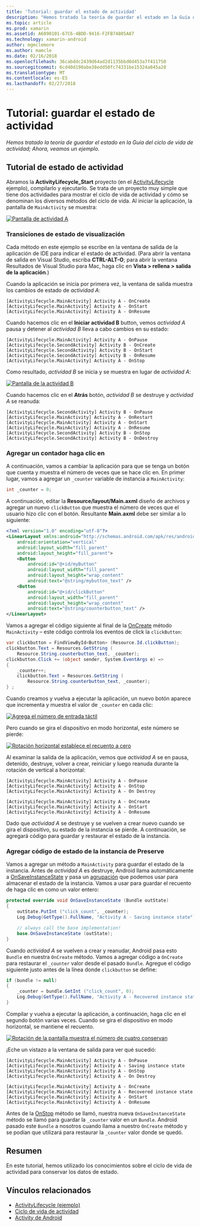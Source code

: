 ```yaml
---
title: 'Tutorial: guardar el estado de actividad'
description: "Hemos tratado la teoría de guardar el estado en la Guía del ciclo de vida de actividad; Ahora, veamos un ejemplo."
ms.topic: article
ms.prod: xamarin
ms.assetid: A6090101-67C6-4BDD-9416-F2FB74805A87
ms.technology: xamarin-android
author: mgmclemore
ms.author: mamcle
ms.date: 02/16/2018
ms.openlocfilehash: 36cabddc2439d64ad2d1135bbd0d453a7f411750
ms.sourcegitcommit: 6cd40d190abe38edd50fc74331be15324a845a28
ms.translationtype: MT
ms.contentlocale: es-ES
ms.lasthandoff: 02/27/2018
---
```

# <a name="walkthrough---saving-the-activity-state"></a>Tutorial: guardar el estado de actividad

_Hemos tratado la teoría de guardar el estado en la Guía del ciclo de vida de actividad; Ahora, veamos un ejemplo._

## <a name="activity-state-walkthrough"></a>Tutorial de estado de actividad

Abramos la **ActivityLifecycle_Start** proyecto (en el [ActivityLifecycle](https://developer.xamarin.com/samples/monodroid/ActivityLifecycle) ejemplo), compilarlo y ejecutarlo. Se trata de un proyecto muy simple que tiene dos actividades para mostrar el ciclo de vida de actividad y cómo se denominan los diversos métodos del ciclo de vida. Al iniciar la aplicación, la pantalla de `MainActivity` se muestra: 

[ ![Pantalla de actividad A](saving-state-images/01-activity-a-sml.png)](saving-state-images/01-activity-a.png)

### <a name="viewing-state-transitions"></a>Transiciones de estado de visualización

Cada método en este ejemplo se escribe en la ventana de salida de la aplicación de IDE para indicar el estado de actividad. (Para abrir la ventana de salida en Visual Studio, escriba **CTRL-ALT-O**; para abrir la ventana Resultados de Visual Studio para Mac, haga clic en **Vista > rellena > salida de la aplicación**.)

Cuando la aplicación se inicia por primera vez, la ventana de salida muestra los cambios de estado de *actividad A*: 

```shell
[ActivityLifecycle.MainActivity] Activity A - OnCreate
[ActivityLifecycle.MainActivity] Activity A - OnStart
[ActivityLifecycle.MainActivity] Activity A - OnResume
```

Cuando hacemos clic en el **Iniciar actividad B** button, vemos *actividad A* pausa y detener al *actividad B* lleva a cabo cambios en su estado: 

```shell
[ActivityLifecycle.MainActivity] Activity A - OnPause
[ActivityLifecycle.SecondActivity] Activity B - OnCreate
[ActivityLifecycle.SecondActivity] Activity B - OnStart
[ActivityLifecycle.SecondActivity] Activity B - OnResume
[ActivityLifecycle.MainActivity] Activity A - OnStop
```

Como resultado, *actividad B* se inicia y se muestra en lugar de *actividad A*: 

[ ![Pantalla de la actividad B](saving-state-images/02-activity-b-sml.png)](saving-state-images/02-activity-b.png)

Cuando hacemos clic en el **Atrás** botón, *actividad B* se destruye y *actividad A* se reanuda: 

```shell
[ActivityLifecycle.SecondActivity] Activity B - OnPause
[ActivityLifecycle.MainActivity] Activity A - OnRestart
[ActivityLifecycle.MainActivity] Activity A - OnStart
[ActivityLifecycle.MainActivity] Activity A - OnResume
[ActivityLifecycle.SecondActivity] Activity B - OnStop
[ActivityLifecycle.SecondActivity] Activity B - OnDestroy
```
### <a name="adding-a-click-counter"></a>Agregar un contador haga clic en

A continuación, vamos a cambiar la aplicación para que se tenga un botón que cuenta y muestra el número de veces que se hace clic en. En primer lugar, vamos a agregar un `_counter` variable de instancia a `MainActivity`: 

```csharp
int _counter = 0;
```

A continuación, editar la **Resource/layout/Main.axml** diseño de archivos y agregar un nuevo `clickButton` que muestra el número de veces que el usuario hizo clic con el botón. Resultante **Main.axml** debe ser similar a lo siguiente: 

```xml
<?xml version="1.0" encoding="utf-8"?>
<LinearLayout xmlns:android="http://schemas.android.com/apk/res/android"
    android:orientation="vertical"
    android:layout_width="fill_parent"
    android:layout_height="fill_parent">
    <Button
        android:id="@+id/myButton"
        android:layout_width="fill_parent"
        android:layout_height="wrap_content"
        android:text="@string/mybutton_text" />
    <Button
        android:id="@+id/clickButton"
        android:layout_width="fill_parent"
        android:layout_height="wrap_content"
        android:text="@string/counterbutton_text" />
</LinearLayout>
```

Vamos a agregar el código siguiente al final de la [OnCreate](https://developer.xamarin.com/api/member/Android.App.Activity.OnCreate/p/Android.OS.Bundle/) método `MainActivity` &ndash; este código controla los eventos de click la `clickButton`:

```csharp
var clickbutton = FindViewById<Button> (Resource.Id.clickButton);
clickbutton.Text = Resources.GetString (
    Resource.String.counterbutton_text, _counter);
clickbutton.Click += (object sender, System.EventArgs e) =>
{
    _counter++;
    clickbutton.Text = Resources.GetString (
        Resource.String.counterbutton_text, _counter);
} ;
```

Cuando creamos y vuelva a ejecutar la aplicación, un nuevo botón aparece que incrementa y muestra el valor de `_counter` en cada clic:

[![Agrega el número de entrada táctil](saving-state-images/03-touched-sml.png)](saving-state-images/03-touched.png)

Pero cuando se gira el dispositivo en modo horizontal, este número se pierde:

[ ![Rotación horizontal establece el recuento a cero](saving-state-images/05-rotate-nosave-sml.png)](saving-state-images/05-rotate-nosave.png)

Al examinar la salida de la aplicación, vemos que *actividad A* se en pausa, detenido, destruye, volver a crear, reiniciar y luego reanuda durante la rotación de vertical a horizontal: 

```shell
[ActivityLifecycle.MainActivity] Activity A - OnPause
[ActivityLifecycle.MainActivity] Activity A - OnStop
[ActivityLifecycle.MainActivity] Activity A - On Destroy

[ActivityLifecycle.MainActivity] Activity A - OnCreate
[ActivityLifecycle.MainActivity] Activity A - OnStart
[ActivityLifecycle.MainActivity] Activity A - OnResume
```

Dado que *actividad A* se destruye y se vuelven a crear nuevo cuando se gira el dispositivo, su estado de la instancia se pierde. A continuación, se agregará código para guardar y restaurar el estado de la instancia.

### <a name="adding-code-to-preserve-instance-state"></a>Agregar código de estado de la instancia de Preserve

Vamos a agregar un método a `MainActivity` para guardar el estado de la instancia. Antes de *actividad A* es destruye, Android llama automáticamente a [OnSaveInstanceState](https://developer.xamarin.com/api/member/Android.App.Activity.OnSaveInstanceState/p/Android.OS.Bundle/) y pasa un [agrupación](https://developer.xamarin.com/api/type/Android.OS.Bundle/) que podemos usar para almacenar el estado de la instancia. Vamos a usar para guardar el recuento de haga clic en como un valor entero:

```csharp
protected override void OnSaveInstanceState (Bundle outState)
{
    outState.PutInt ("click_count", _counter);
    Log.Debug(GetType().FullName, "Activity A - Saving instance state");

    // always call the base implementation!
    base.OnSaveInstanceState (outState);    
}
```

Cuando *actividad A* se vuelven a crear y reanudar, Android pasa esto `Bundle` en nuestra `OnCreate` método. Vamos a agregar código a `OnCreate` para restaurar el `_counter` valor desde el pasado `Bundle`. Agregue el código siguiente justo antes de la línea donde `clickbutton` se define: 

```csharp
if (bundle != null)
{
    _counter = bundle.GetInt ("click_count", 0);
    Log.Debug(GetType().FullName, "Activity A - Recovered instance state");
}
```

Compilar y vuelva a ejecutar la aplicación, a continuación, haga clic en el segundo botón varias veces. Cuando se gira el dispositivo en modo horizontal, se mantiene el recuento.

[ ![Rotación de la pantalla muestra el número de cuatro conservan](saving-state-images/06-rotate-save-sml.png)](saving-state-images/06-rotate-save.png)


¡Eche un vistazo a la ventana de salida para ver qué sucedió:
    
```shell
[ActivityLifecycle.MainActivity] Activity A - OnPause
[ActivityLifecycle.MainActivity] Activity A - Saving instance state
[ActivityLifecycle.MainActivity] Activity A - OnStop
[ActivityLifecycle.MainActivity] Activity A - On Destroy

[ActivityLifecycle.MainActivity] Activity A - OnCreate
[ActivityLifecycle.MainActivity] Activity A - Recovered instance state
[ActivityLifecycle.MainActivity] Activity A - OnStart
[ActivityLifecycle.MainActivity] Activity A - OnResume
``` 

Antes de la [OnStop](https://developer.xamarin.com/api/member/Android.App.Activity.OnStop/) método se llamó, nuestra nueva `OnSaveInstanceState` método se llamó para guardar la `_counter` valor en un `Bundle`. Android pasado este `Bundle` a nosotros cuando llama a nuestro `OnCreate` método y se podían que utilizará para restaurar la `_counter` valor donde se quedó.


## <a name="summary"></a>Resumen

En este tutorial, hemos utilizado los conocimientos sobre el ciclo de vida de actividad para conservar los datos de estado. 



## <a name="related-links"></a>Vínculos relacionados

- [ActivityLifecycle (ejemplo)](https://developer.xamarin.com/samples/monodroid/ActivityLifecycle)
- [Ciclo de vida de actividad](~/android/app-fundamentals/activity-lifecycle/index.md)
- [Activity de Android](https://developer.xamarin.com/api/type/Android.App.Activity/)
